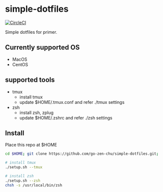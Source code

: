 # simple-dotfiles

[![CircleCI](https://circleci.com/gh/go-zen-chu/simple-dotfiles.svg?style=svg)](https://circleci.com/gh/go-zen-chu/simple-dotfiles)

Simple dotfiles for primer.

## Currently supported OS

- MacOS
- CentOS

## supported tools

- tmux
  - install tmux
  - update $HOME/.tmux.conf and refer ./tmux settings
- zsh
  - install zsh, zplug
  - update $HOME/.zshrc and refer ./zsh settings

## Install

Place this repo at $HOME

```bash
cd $HOME; git clone https://github.com/go-zen-chu/simple-dotfiles.git; cd $HOME/simple-dotfiles

# install tmux
./setup.sh --tmux

# install zsh
./setup.sh --zsh
chsh -s /usr/local/bin/zsh
```

